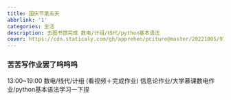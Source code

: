 ```yaml
---
title: 国庆节第五天
abbrlink: '1'
categories: 生活
description: 去图书馆完成 数电/计组/线代/python基本语法
cover: https://cdn.staticaly.com/gh/apprehen/pciture@master/20221005/91f2dbbaa8c75220c2af056878315d70.475plieu1vo.webp
---
```


### 苦苦写作业罢了呜呜呜
13:00~19:00  数电/线代/计组 (看视频＋完成作业) 信息论作业/大学慕课数电作业/python基本语法学习一下捏


